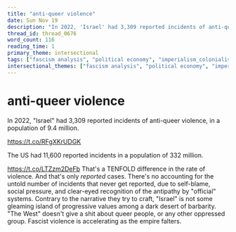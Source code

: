 ```yaml
---
title: "anti-queer violence"
date: Sun Nov 19
description: "In 2022, 'Israel' had 3,309 reported incidents of anti-queer violence, in a population of 9.4 million."
thread_id: thread_0676
word_count: 116
reading_time: 1
primary_theme: intersectional
tags: ["fascism analysis", "political economy", "imperialism_colonialism"]
intersectional_themes: ["fascism analysis", "political economy", "imperialism_colonialism"]
---
```


# anti-queer violence

In 2022, "Israel" had 3,309 reported incidents of anti-queer violence, in a population of 9.4 million.

https://t.co/RFgXKrUDGK

The US had 11,600 reported incidents in a population of 332 million.

https://t.co/LTZzm2DeFb That's a TENFOLD difference in the rate of violence. And that's only *reported* cases. There's no accounting for the untold number of incidents that never get reported, due to self-blame, social pressure, and clear-eyed recognition of the antipathy by "official" systems. Contrary to the narrative they try to craft, "Israel" is not some gleaming island of progressive values among a dark desert of barbarity. "The West" doesn't give a shit about queer people, or any other oppressed group. Fascist violence is accelerating as the empire falters.